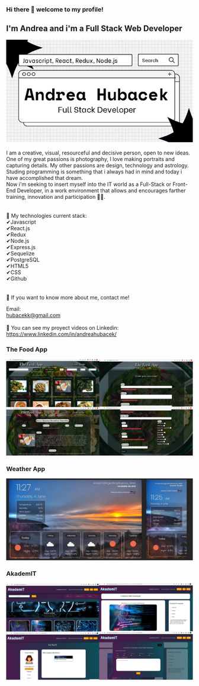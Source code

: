 ### Hi there 👋 welcome to my profile!

## I'm Andrea and i'm a Full Stack Web Developer


![img](/images/andreahubacek1.jpeg)
<br>
<br>
I am a creative, visual, resourceful and decisive person, open to new ideas. One of my great passions is photography, I love making portraits and capturing details. My other passions are design, technology and astrology.
<br>
Studing programming is something that i always had in mind and today i have accomplished that dream.
<br>
Now i'm seeking to insert myself into the IT world as a Full-Stack or Front-End Developer, in a work environment that allows and encourages farther training, innovation and participation 🙋🏻.
<br>
<br>
<br>
🔸️ My technologies current stack:
<br>
✔Javascript
<br>
✔React.js
<br>
✔Redux
<br>
✔Node.js
<br>
✔Express.js
<br>
✔Sequelize
<br>
✔PostgreSQL
<br>
✔HTML5
<br>
✔CSS
<br>
✔Github
<br>
<br>
<br>
🔸️ If you want to know more about me, contact me!
<br>

Email:
<br>
hubacekk@gmail.com
<br>
<br>
🔸️ You can see my proyect videos on Linkedin:
<br>
https://www.linkedin.com/in/andreahubacek/

### The Food App
![theFoodApp](/images/food.jpeg)

### Weather App
![weatherApp](/images/weatherok.jpeg)

### AkademIT
![AkademIT](/images/akademit.jpeg)
